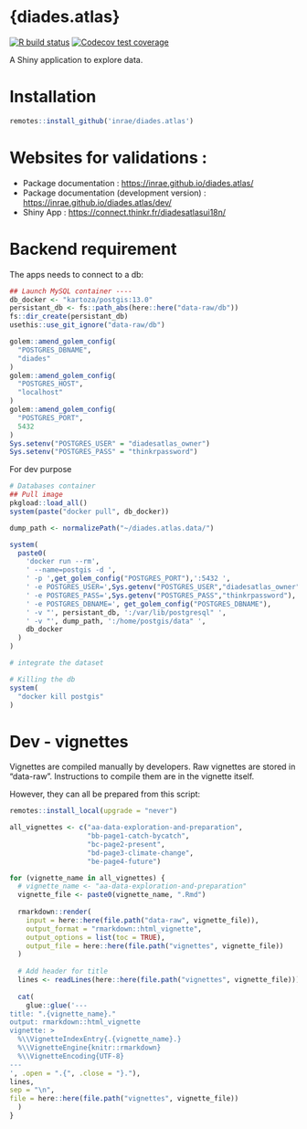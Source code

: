 
<!-- README.md is generated from README.Rmd. Please edit that file -->

# {diades.atlas}

<!-- badges: start -->

[![R build
status](https://github.com/inrae/diades.atlas/workflows/R-CMD-check/badge.svg)](https://github.com/inrae/diades.atlas/actions)
[![Codecov test
coverage](https://codecov.io/gh/inrae/diades.atlas/branch/main/graph/badge.svg)](https://codecov.io/gh/inrae/diades.atlas?branch=main)
<!-- badges: end -->

A Shiny application to explore data.

# Installation

``` r
remotes::install_github('inrae/diades.atlas')
```

# Websites for validations :

-   Package documentation : <https://inrae.github.io/diades.atlas/>
-   Package documentation (development version) :
    <https://inrae.github.io/diades.atlas/dev/>
-   Shiny App : <https://connect.thinkr.fr/diadesatlasui18n/>

# Backend requirement

The apps needs to connect to a db:

``` r
## Launch MySQL container ----
db_docker <- "kartoza/postgis:13.0"
persistant_db <- fs::path_abs(here::here("data-raw/db"))
fs::dir_create(persistant_db)
usethis::use_git_ignore("data-raw/db")

golem::amend_golem_config(
  "POSTGRES_DBNAME",
  "diades"
)
golem::amend_golem_config(
  "POSTGRES_HOST",
  "localhost"
)
golem::amend_golem_config(
  "POSTGRES_PORT",
  5432
)
Sys.setenv("POSTGRES_USER" = "diadesatlas_owner")
Sys.setenv("POSTGRES_PASS" = "thinkrpassword")
```

For dev purpose

``` r
# Databases container
## Pull image
pkgload::load_all()
system(paste("docker pull", db_docker))

dump_path <- normalizePath("~/diades.atlas.data/")

system(
  paste0(
    'docker run --rm',
    ' --name=postgis -d ',
    ' -p ',get_golem_config("POSTGRES_PORT"),':5432 ',
    ' -e POSTGRES_USER=',Sys.getenv("POSTGRES_USER","diadesatlas_owner"),
    ' -e POSTGRES_PASS=',Sys.getenv("POSTGRES_PASS","thinkrpassword"),
    ' -e POSTGRES_DBNAME=', get_golem_config("POSTGRES_DBNAME"),
    ' -v "', persistant_db, ':/var/lib/postgresql" ',
    ' -v "', dump_path, ':/home/postgis/data" ',
    db_docker
  )
)

# integrate the dataset 

# Killing the db
system(
  "docker kill postgis"
)
```

# Dev - vignettes

Vignettes are compiled manually by developers. Raw vignettes are stored
in “data-raw”. Instructions to compile them are in the vignette itself.

However, they can all be prepared from this script:

``` r
remotes::install_local(upgrade = "never")

all_vignettes <- c("aa-data-exploration-and-preparation",
                   "bb-page1-catch-bycatch",
                   "bc-page2-present",
                   "bd-page3-climate-change",
                   "be-page4-future")

for (vignette_name in all_vignettes) {
  # vignette_name <- "aa-data-exploration-and-preparation"
  vignette_file <- paste0(vignette_name, ".Rmd")
  
  rmarkdown::render(
    input = here::here(file.path("data-raw", vignette_file)),
    output_format = "rmarkdown::html_vignette",
    output_options = list(toc = TRUE),
    output_file = here::here(file.path("vignettes", vignette_file))
  )
  
  # Add header for title
  lines <- readLines(here::here(file.path("vignettes", vignette_file)))
  
  cat(
    glue::glue('---
title: ".{vignette_name}."
output: rmarkdown::html_vignette
vignette: >
  %\\VignetteIndexEntry{.{vignette_name}.}
  %\\VignetteEngine{knitr::rmarkdown}
  %\\VignetteEncoding{UTF-8}
---
', .open = ".{", .close = "}."),
lines,
sep = "\n", 
file = here::here(file.path("vignettes", vignette_file))
  )
}
```
